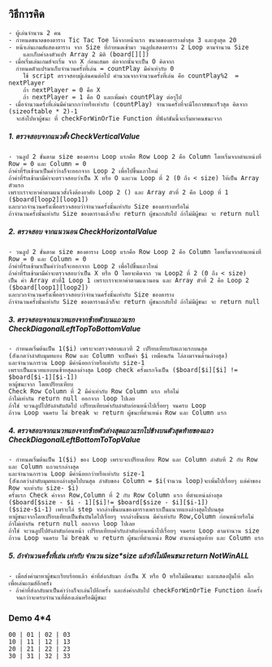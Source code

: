 <p align="left"> 
 
## วิธีการคิด

	- ผู้เล่นจำนวน 2 คน
	- กำหนดขนาดของตาราง Tic Tac Toe ได้จากหน้าแรก ขนาดของตารางต่ำสุด 3 และสูงสุด 20
	- หน้าเล่นเกมส์แสดงตาราง จาก Size ที่กำหนดเข้ามา วนลูปแสดงตาราง 2 Loop ตามจำนวน Size 
	    และเก็บค่าลงตัวแปร Array 2 มิติ (board[][]) 
	- เมื่อเริ่มเล่นเกมส์จะเริ่ม จาก X ก่อนเสมอ ต่อจากนั้นจะเป็น O คิดจาก
      กำหนดตัวแปรมาเก็บจำนวนครั้งที่เล่น = countPlay มีค่าเท่ากับ 0 
		ใช้ script ตรวจสอบผู้เล่นคนต่อไป คำนวณจากจำนวนครั้งที่เล่น คือ countPlay%2  = nextPlayer
		ถ้า nextPlayer = 0 คือ X
		ถ้า nextPlayer = 1 คือ O และเพิ่มค่า countPlay ต่อๆไป	
	- เมื่อจำนวนครั้งที่เล่นมีค่ามากกว่าหรือเท่ากับ (countPlay) จำนวนครั้งที่จะมีโอกาสชนะเร็วสุด คิดจาก (sizeoftable * 2)-1
	  จะส่งไปหาผู้ชนะ ที่ checkForWinOrTie Function ที่ฟังก์ชันนี้จะเริ่มหาคนชนะจาก

#####  1. ตรวจสอบจากแนวตั้ง CheckVerticalValue   
	- วนลูป 2 ชั้นตาม size ของตาราง Loop แรกคือ Row Loop 2 คือ Column โดยเริ่มจากตำแหน่งที่ Row = 0 และ Column = 0 
	ถ้าค่าที่รับเข้ามาเป็นค่าว่างก็จะออกจาก Loop 2 เพื่อไปขึ้นแถวใหม่  
	ถ้าค่าที่รับเข้ามามีค่าจะตรวจสอบว่าเป็น X หรือ O และวน Loop ที่ 2 (0 ถึง < size) ให้เป็น Array ตัวแรก 
	เพราะเราจะหาค่าตามแนวตั้งจึงต้องอาศัย Loop 2 () และ Array ตัวที่ 2 คือ Loop ที่ 1 ($board[loop2][loop1])
	และบวกจำนวนครั้งเพื่อตรวจสอบว่าจำนวนครั้งนั้นเท่ากับ Size ของตารางหรือไม่
	ถ้าจำนวนครั้งนั้นเท่ากับ Size ของตารางแล้วก็จะ return ผู้ชนะกลับไป ถ้าไม่มีผู้ชนะ จะ return null
    
#####  2. ตรวจสอบ จากแนวนอน CheckHorizontalValue
	- วนลูป 2 ชั้นตาม size ของตาราง Loop แรกคือ Row Loop 2 คือ Column โดยเริ่มจากตำแหน่งที่ Row = 0 และ Column = 0 
	ถ้าค่าที่รับเข้ามาเป็นค่าว่างก็จะออกจาก Loop 2 เพื่อไปขึ้นแถวใหม่
	ถ้าค่าที่รับเข้ามามีค่าจะตรวจสอบว่าเป็น X หรือ O โดยจะคิดจาก วน Loop2 ที่ 2 (0 ถึง < size)   
	เป็น ค่า Array ตัวที่1 Loop 1 เพราะเราจะหาค่าตามแนวนอน และ Array ตัวที่ 2 คือ Loop 2 ($board[loop1][loop2])
	และบวกจำนวนครั้งเพื่อตรวจสอบว่าจำนวนครั้งนั้นเท่ากับ Size ของตาราง
	ถ้าจำนวนครั้งนั้นเท่ากับ Size ของตารางแล้วก็จะ return ผู้ชนะกลับไป ถ้าไม่มีผู้ชนะ จะ return null  
  
##### 3. ตรวจสอบจากแนวทแยงจากซ้ายตัวบนแถวแรก CheckDiagonalLeftTopToBottomValue

	- กำหนดเริ่มต้นเป็น 1($i) เพราะจะตรวจสอบแถวที่ 2 เปรียบเทียบกับแถวแรกบนสุด
    (สังเกตว่าลำดับมุมทแยง Row และ Column จะเป็นค่า $i เหมือนกัน ไล่ลงมาจนด้านล่างสุด)
	และจำนวนการวน Loop มีค่าน้อยกว่าหรือเท่ากับ size-1   
	เพราะเป็นแนวทแยงบนซ้ายสุดลงล่างสุด Loop check ครั้งแรกจึงเป็น ($board[$i][$i] != $board[$i-1][$i-1])  
	หาผู้ชนะจาก โดยเปรียบเทียบ 
	Check Row Column ที่ 2 มีค่าเท่ากับ Row Column แรก หรือไม่ 
	ถ้าไม่เท่ากัน return null ออกจาก loop ไปเลย
	ถ้าใช่ จะวนลูปไปยังลำดับถัดไป เปรียบเทียบค่ากับลำดับก่อนหน้าไปเรื่อยๆ จนครบ Loop
	ถ้าวน Loop จนครบ ไม่ break จะ return ผู้ชนะที่ตำแหน่ง Row และ Column แรก

#####  4. ตรวจสอบจากแนวทแยงจากซ้ายตัวล่างสุดแถวแรกไปข้างบนตัวสุดท้ายของแถว CheckDiagonalLeftBottomToTopValue

	- กำหนดเริ่มต้นเป็น 1($i) ของ Loop เพราะจะเปรียบเทียบ Row และ Column ลำดับที่ 2 กับ Row และ Column แถวแรกล่างสุด  
	และจำนวนการวน Loop มีค่าน้อยกว่าหรือเท่ากับ size-1
    (สังเกตว่าลำดับมุมทแยงล่างสุดไปบนสุด ลำดับของ Column = $i(จำนวน loop)จะเพิ่มไปเรื่อยๆ แต่ค่าของ Row จะเท่ากับ size- $i)
	ครั้งแรก Check ค่าจาก Row,Column ที่ 2 กับ Row Column แรก ที่ตำแหน่งล่างสุด 
	($board[$size - $i - 1][$i]!= $board[$size - $i][$i-1]) 
    ($size-$i-1) เพราะไล่ step จากล่างขึ้นบนของตารางเพราะเป็นแนวทแยงล่างสุดไปบนสุด
	หาผู้ชนะจากโดยเปรียบเทียบเป็นขั้นบันไดไปเรื่อยๆ จากล่างขึ้นบน มีค่าเท่ากับ Row,Column ก่อนหน้าหรือไม่
	ถ้าไม่เท่ากัน return null ออกจาก loop ไปเลย
	ถ้าใช่ จะวนลูปไปยังลำดับก่อนหน้า เปรียบเทียบค่ากับลำดับก่อนหน้าไปเรื่อยๆ จนครบ Loop ตามจำนวน size 
	ถ้าวน Loop จนครบ ไม่ break จะ return ผู้ชนะที่ตำแหน่ง Row ตำแหน่งสุดท้าย และ Column แรก

##### 5. ถ้าจำนวนครั้งที่เล่น เท่ากับ จำนวน size*size แล้วยังไม่มีคนชนะ return NotWinALL

	- เมื่อส่งค่ามาหาผู้ชนะเรียบร้อยแล้ว ค่าที่ส่งกลับมา ถ้าเป็น X หรือ O หรือไม่มีคนชนะ และแสดงปุ่มให้ คลิ๊ก เพื่อเล่นเกมส์อีกครั้ง
	- ถ้าค่าที่ส่งกลับมาเป็นค่าว่างก็จะเล่นไปอีกครั้ง และส่งค่ากลับไป checkForWinOrTie Function อีกครั้ง 
	  จนกว่าจะครบจำนวนที่ต้องเล่นหรือมีผู้ชนะ
     
### Demo 4*4

    00 | 01 | 02 | 03  
    10 | 11 | 12 | 13  
    20 | 21 | 22 | 23     
    30 | 31 | 32 | 33 
</p>
     
    
